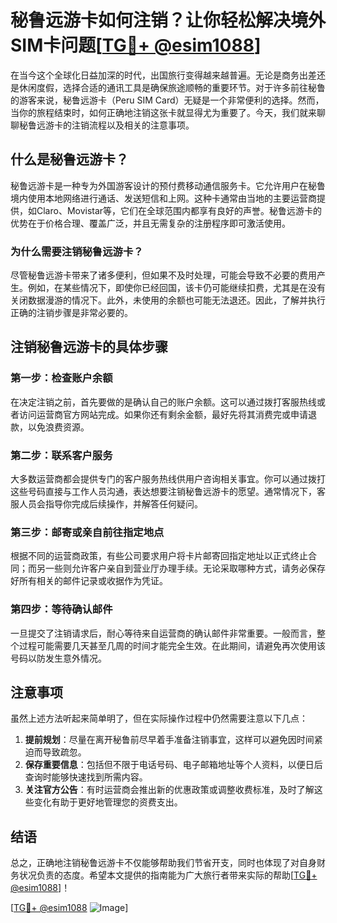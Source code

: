 # 秘鲁远游卡如何注销？让你轻松解决境外SIM卡问题[[TG💪+ @esim1088](https://t.me/s/esim1088)]

在当今这个全球化日益加深的时代，出国旅行变得越来越普遍。无论是商务出差还是休闲度假，选择合适的通讯工具是确保旅途顺畅的重要环节。对于许多前往秘鲁的游客来说，秘鲁远游卡（Peru SIM Card）无疑是一个非常便利的选择。然而，当你的旅程结束时，如何正确地注销这张卡就显得尤为重要了。今天，我们就来聊聊秘鲁远游卡的注销流程以及相关的注意事项。

## 什么是秘鲁远游卡？

秘鲁远游卡是一种专为外国游客设计的预付费移动通信服务卡。它允许用户在秘鲁境内使用本地网络进行通话、发送短信和上网。这种卡通常由当地的主要运营商提供，如Claro、Movistar等，它们在全球范围内都享有良好的声誉。秘鲁远游卡的优势在于价格合理、覆盖广泛，并且无需复杂的注册程序即可激活使用。

### 为什么需要注销秘鲁远游卡？

尽管秘鲁远游卡带来了诸多便利，但如果不及时处理，可能会导致不必要的费用产生。例如，在某些情况下，即使你已经回国，该卡仍可能继续扣费，尤其是在没有关闭数据漫游的情况下。此外，未使用的余额也可能无法退还。因此，了解并执行正确的注销步骤是非常必要的。

## 注销秘鲁远游卡的具体步骤

### 第一步：检查账户余额

在决定注销之前，首先要做的是确认自己的账户余额。这可以通过拨打客服热线或者访问运营商官方网站完成。如果你还有剩余金额，最好先将其消费完或申请退款，以免浪费资源。

### 第二步：联系客户服务

大多数运营商都会提供专门的客户服务热线供用户咨询相关事宜。你可以通过拨打这些号码直接与工作人员沟通，表达想要注销秘鲁远游卡的愿望。通常情况下，客服人员会指导你完成后续操作，并解答任何疑问。

### 第三步：邮寄或亲自前往指定地点

根据不同的运营商政策，有些公司要求用户将卡片邮寄回指定地址以正式终止合同；而另一些则允许客户亲自到营业厅办理手续。无论采取哪种方式，请务必保存好所有相关的邮件记录或收据作为凭证。

### 第四步：等待确认邮件

一旦提交了注销请求后，耐心等待来自运营商的确认邮件非常重要。一般而言，整个过程可能需要几天甚至几周的时间才能完全生效。在此期间，请避免再次使用该号码以防发生意外情况。

## 注意事项

虽然上述方法听起来简单明了，但在实际操作过程中仍然需要注意以下几点：

1. **提前规划**：尽量在离开秘鲁前尽早着手准备注销事宜，这样可以避免因时间紧迫而导致疏忽。
2. **保存重要信息**：包括但不限于电话号码、电子邮箱地址等个人资料，以便日后查询时能够快速找到所需内容。
3. **关注官方公告**：有时运营商会推出新的优惠政策或调整收费标准，及时了解这些变化有助于更好地管理您的资费支出。

## 结语

总之，正确地注销秘鲁远游卡不仅能够帮助我们节省开支，同时也体现了对自身财务状况负责的态度。希望本文提供的指南能为广大旅行者带来实际的帮助[[TG💪+ @esim1088](https://t.me/s/esim1088)]！

[[TG💪+ @esim1088](https://t.me/s/esim1088) ![Image](https://i.postimg.cc/4NQfJmqS/Snipaste-2025-05-13-00-14-12.png)]